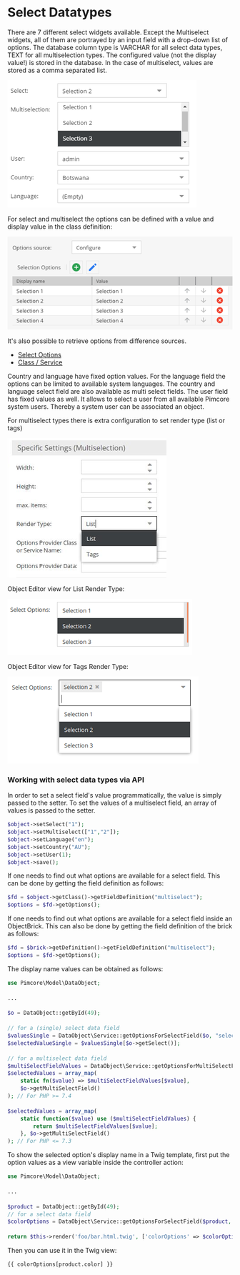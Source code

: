 # Select Datatypes

There are 7 different select widgets available. Except the Multiselect widgets, all of them are portrayed by an input 
field with a drop-down list of options. The database column type is VARCHAR for all select data types, TEXT for all 
multiselection types. The configured value (not the display value!) is stored in the database. In the case of 
multiselect, values are stored as a comma separated list. 

![Select Field](../../../img/classes-datatypes-select1.png)

For select and multiselect the options can be defined with a value and display value in the class definition: 

![Select Field](../../../img/classes-datatypes-select-configure.png)

It's also possible to retrieve options from difference sources.
* [Select Options](./77_Select_Options.md)
* [Class / Service](./30_Dynamic_Select_Types.md)

Country and language have fixed option values. For the language field the options can be limited to available system 
languages. The country and language select field are also available as multi select fields.
The user field has fixed values as well. It allows to select a user from all available Pimcore system users. 
Thereby a system user can be associated an object. 

For multiselect types there is extra configuration to set render type (list or tags)

![Select Field](../../../img/multiselect_rendertype.png)

Object Editor view for List Render Type:

![Select Field](../../../img/multiselect_view_list.png)

Object Editor view for Tags Render Type:

![Select Field](../../../img/multiselect_view_tags.png)
### Working with select data types via API

In order to set a select field's value programmatically, the value is simply passed to the setter. To set the values 
of a multiselect field, an array of values is passed to the setter.

```php
$object->setSelect("1");
$object->setMultiselect(["1","2"]);
$object->setLanguage("en");
$object->setCountry("AU");
$object->setUser(1);
$object->save();
```

If one needs to find out what options are available for a select field. This can be done by getting the field definition 
as follows:

```php
$fd = $object->getClass()->getFieldDefinition("multiselect");
$options = $fd->getOptions();
```

If one needs to find out what options are available for a select field inside an ObjectBrick. This can also be done by 
getting the field definition of the brick as follows:

```php
$fd = $brick->getDefinition()->getFieldDefinition("multiselect");
$options = $fd->getOptions();
```


The display name values can be obtained as follows:

```php
use Pimcore\Model\DataObject;

...

$o = DataObject::getById(49);

// for a (single) select data field
$valuesSingle = DataObject\Service::getOptionsForSelectField($o, "select"); 
$selectedValueSingle = $valuesSingle[$o->getSelect()];

// for a multiselect data field
$multiSelectFieldValues = DataObject\Service::getOptionsForMultiSelectField($o, "multiSelectField");
$selectedValues = array_map(
    static fn($value) => $multiSelectFieldValues[$value],
    $o->getMultiSelectField()
); // For PHP >= 7.4

$selectedValues = array_map(
    static function($value) use ($multiSelectFieldValues) {
        return $multiSelectFieldValues[$value];
    }, $o->getMultiSelectField()
); // For PHP <= 7.3
```

To show the selected option's display name in a Twig template, first put the option values as a view variable inside the controller action:

```php
use Pimcore\Model\DataObject;

...

$product = DataObject::getById(49);
// for a select data field
$colorOptions = DataObject\Service::getOptionsForSelectField($product, "color");

return $this->render('foo/bar.html.twig', ['colorOptions' => $colorOptions]);
```

Then you can use it in the Twig view:

```twig
{{ colorOptions[product.color] }}
```
